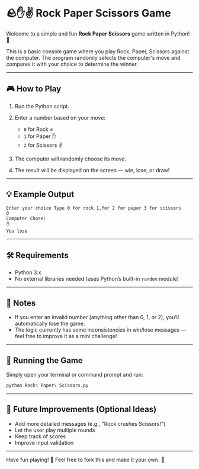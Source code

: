 

# 🪨✋✌️ Rock Paper Scissors Game

Welcome to a simple and fun **Rock Paper Scissors** game written in Python! 🐍

This is a basic console game where you play Rock, Paper, Scissors against the computer. The program randomly selects the computer's move and compares it with your choice to determine the winner.

---

## 🎮 How to Play

1. Run the Python script.
2. Enter a number based on your move:

   * `0` for Rock ✊
   * `1` for Paper ✋
   * `2` for Scissors ✌️
3. The computer will randomly choose its move.
4. The result will be displayed on the screen — win, lose, or draw!

---

## 💡 Example Output

```
Enter your choice Type 0 for rock 1,for 2 for paper 3 for scissors
0
Computer Chose:
✋
You lose
```

---

## 🛠 Requirements

* Python 3.x
* No external libraries needed (uses Python’s built-in `random` module)

---

## 🧠 Notes

* If you enter an invalid number (anything other than 0, 1, or 2), you’ll automatically lose the game.
* The logic currently has some inconsistencies in win/lose messages — feel free to improve it as a mini challenge!

---

## 🚀 Running the Game

Simply open your terminal or command prompt and run:

```bash
python Rock\ Paper\ Scissors.py
```

---

## 📌 Future Improvements (Optional Ideas)

* Add more detailed messages (e.g., "Rock crushes Scissors!")
* Let the user play multiple rounds
* Keep track of scores
* Improve input validation

---

Have fun playing! 🎉
Feel free to fork this and make it your own. 👾


